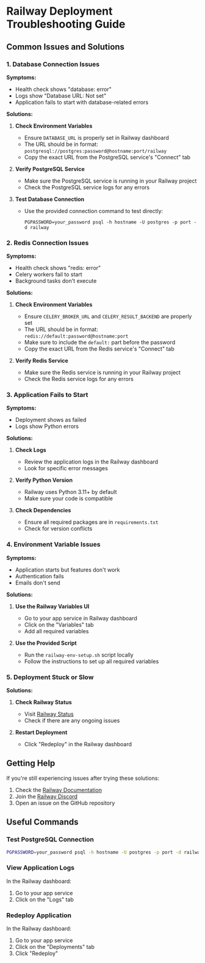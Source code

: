 # Railway Deployment Troubleshooting Guide

## Common Issues and Solutions

### 1. Database Connection Issues

**Symptoms:**
- Health check shows "database: error"
- Logs show "Database URL: Not set"
- Application fails to start with database-related errors

**Solutions:**

1. **Check Environment Variables**
   - Ensure `DATABASE_URL` is properly set in Railway dashboard
   - The URL should be in format: `postgresql://postgres:password@hostname:port/railway`
   - Copy the exact URL from the PostgreSQL service's "Connect" tab

2. **Verify PostgreSQL Service**
   - Make sure the PostgreSQL service is running in your Railway project
   - Check the PostgreSQL service logs for any errors

3. **Test Database Connection**
   - Use the provided connection command to test directly:
     ```
     PGPASSWORD=your_password psql -h hostname -U postgres -p port -d railway
     ```

### 2. Redis Connection Issues

**Symptoms:**
- Health check shows "redis: error"
- Celery workers fail to start
- Background tasks don't execute

**Solutions:**

1. **Check Environment Variables**
   - Ensure `CELERY_BROKER_URL` and `CELERY_RESULT_BACKEND` are properly set
   - The URL should be in format: `redis://default:password@hostname:port`
   - Make sure to include the `default:` part before the password
   - Copy the exact URL from the Redis service's "Connect" tab

2. **Verify Redis Service**
   - Make sure the Redis service is running in your Railway project
   - Check the Redis service logs for any errors

### 3. Application Fails to Start

**Symptoms:**
- Deployment shows as failed
- Logs show Python errors

**Solutions:**

1. **Check Logs**
   - Review the application logs in the Railway dashboard
   - Look for specific error messages

2. **Verify Python Version**
   - Railway uses Python 3.11+ by default
   - Make sure your code is compatible

3. **Check Dependencies**
   - Ensure all required packages are in `requirements.txt`
   - Check for version conflicts

### 4. Environment Variable Issues

**Symptoms:**
- Application starts but features don't work
- Authentication fails
- Emails don't send

**Solutions:**

1. **Use the Railway Variables UI**
   - Go to your app service in Railway dashboard
   - Click on the "Variables" tab
   - Add all required variables

2. **Use the Provided Script**
   - Run the `railway-env-setup.sh` script locally
   - Follow the instructions to set up all required variables

### 5. Deployment Stuck or Slow

**Solutions:**

1. **Check Railway Status**
   - Visit [Railway Status](https://status.railway.app)
   - Check if there are any ongoing issues

2. **Restart Deployment**
   - Click "Redeploy" in the Railway dashboard

## Getting Help

If you're still experiencing issues after trying these solutions:

1. Check the [Railway Documentation](https://docs.railway.app)
2. Join the [Railway Discord](https://discord.gg/railway)
3. Open an issue on the GitHub repository

## Useful Commands

### Test PostgreSQL Connection
```bash
PGPASSWORD=your_password psql -h hostname -U postgres -p port -d railway
```

### View Application Logs
In the Railway dashboard:
1. Go to your app service
2. Click on the "Logs" tab

### Redeploy Application
In the Railway dashboard:
1. Go to your app service
2. Click on the "Deployments" tab
3. Click "Redeploy"